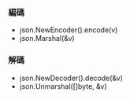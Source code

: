 ### 編碼
- json.NewEncoder(<Writer>).encode(v)
- json.Marshal(&v)
### 解碼
- json.NewDecoder(<Reader>).decode(&v)
- json.Unmarshal([]byte, &v)

